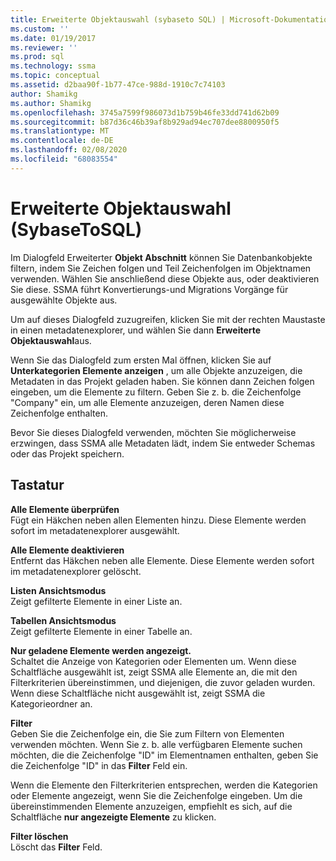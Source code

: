 ```yaml
---
title: Erweiterte Objektauswahl (sybaseto SQL) | Microsoft-Dokumentation
ms.custom: ''
ms.date: 01/19/2017
ms.reviewer: ''
ms.prod: sql
ms.technology: ssma
ms.topic: conceptual
ms.assetid: d2baa90f-1b77-47ce-988d-1910c7c74103
author: Shamikg
ms.author: Shamikg
ms.openlocfilehash: 3745a7599f986073d1b759b46fe33dd741d62b09
ms.sourcegitcommit: b87d36c46b39af8b929ad94ec707dee8800950f5
ms.translationtype: MT
ms.contentlocale: de-DE
ms.lasthandoff: 02/08/2020
ms.locfileid: "68083554"
---
```

# <a name="advanced-object-selection-sybasetosql"></a>Erweiterte Objektauswahl (SybaseToSQL)
Im Dialogfeld Erweiterter **Objekt Abschnitt** können Sie Datenbankobjekte filtern, indem Sie Zeichen folgen und Teil Zeichenfolgen im Objektnamen verwenden. Wählen Sie anschließend diese Objekte aus, oder deaktivieren Sie diese. SSMA führt Konvertierungs-und Migrations Vorgänge für ausgewählte Objekte aus.  
  
Um auf dieses Dialogfeld zuzugreifen, klicken Sie mit der rechten Maustaste in einen metadatenexplorer, und wählen Sie dann **Erweiterte Objektauswahl**aus.  
  
Wenn Sie das Dialogfeld zum ersten Mal öffnen, klicken Sie auf **Unterkategorien Elemente anzeigen** , um alle Objekte anzuzeigen, die Metadaten in das Projekt geladen haben. Sie können dann Zeichen folgen eingeben, um die Elemente zu filtern. Geben Sie z. b. die Zeichenfolge "Company" ein, um alle Elemente anzuzeigen, deren Namen diese Zeichenfolge enthalten.  
  
Bevor Sie dieses Dialogfeld verwenden, möchten Sie möglicherweise erzwingen, dass SSMA alle Metadaten lädt, indem Sie entweder Schemas oder das Projekt speichern.  
  
## <a name="options"></a>Tastatur  
**Alle Elemente überprüfen**  
Fügt ein Häkchen neben allen Elementen hinzu. Diese Elemente werden sofort im metadatenexplorer ausgewählt.  
  
**Alle Elemente deaktivieren**  
Entfernt das Häkchen neben alle Elemente. Diese Elemente werden sofort im metadatenexplorer gelöscht.  
  
**Listen Ansichtsmodus**  
Zeigt gefilterte Elemente in einer Liste an.  
  
**Tabellen Ansichtsmodus**  
Zeigt gefilterte Elemente in einer Tabelle an.  
  
**Nur geladene Elemente werden angezeigt.**  
Schaltet die Anzeige von Kategorien oder Elementen um. Wenn diese Schaltfläche ausgewählt ist, zeigt SSMA alle Elemente an, die mit den Filterkriterien übereinstimmen, und diejenigen, die zuvor geladen wurden. Wenn diese Schaltfläche nicht ausgewählt ist, zeigt SSMA die Kategorieordner an.  
  
**Filter**  
Geben Sie die Zeichenfolge ein, die Sie zum Filtern von Elementen verwenden möchten. Wenn Sie z. b. alle verfügbaren Elemente suchen möchten, die die Zeichenfolge "ID" im Elementnamen enthalten, geben Sie die Zeichenfolge "ID" in das **Filter** Feld ein.  
  
Wenn die Elemente den Filterkriterien entsprechen, werden die Kategorien oder Elemente angezeigt, wenn Sie die Zeichenfolge eingeben. Um die übereinstimmenden Elemente anzuzeigen, empfiehlt es sich, auf die Schaltfläche **nur angezeigte Elemente** zu klicken.  
  
**Filter löschen**  
Löscht das **Filter** Feld.  
  
